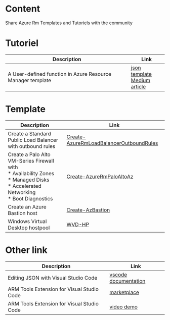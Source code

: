 # Content
Share Azure Rm Templates and Tutoriels with the community 


# Tutoriel

| Description  | Link |
| ------------- | ------------- |
| A User-defined function in Azure Resource Manager template | [json template](User-Defined-Function-Demo) <br> [Medium article](https://medium.com/faun/a-user-defined-function-in-azure-resource-manager-template-dbba3d834c8b)|




# Template

| Description  | Link |
| ------------- | ------------- |
| Create a Standard Public Load Balancer with outbound rules | [Create-AzureRmLoadBalancerOutboundRules](Create-AzureRmLoadBalancerOutboundRules) |
| Create a Palo Alto VM-Series Firewall with <br> * Availability Zones  <br> * Managed Disks  <br> * Accelerated Networking <br> * Boot Diagnostics | [Create-AzureRmPaloAltoAz](Create-AzureRmPaloAltoAz) |
| Create an Azure Bastion host | [Create-AzBastion](Create-AzBastion) |
| Windows Virtual Desktop hostpool | [WVD-HP](Create%20and%20provision%20WVD%20host%20pool) |


# Other link

| Description  | Link |
| ------------- | ------------- |
| Editing JSON with Visual Studio Code | [vscode documentation](https://code.visualstudio.com/docs/languages/json) |
| ARM Tools Extension for Visual Studio Code | [marketplace](https://marketplace.visualstudio.com/items?itemName=msazurermtools.azurerm-vscode-tools) |
| ARM Tools Extension for Visual Studio Code | [video demo](https://youtu.be/PZ6dPpGNfxY) |